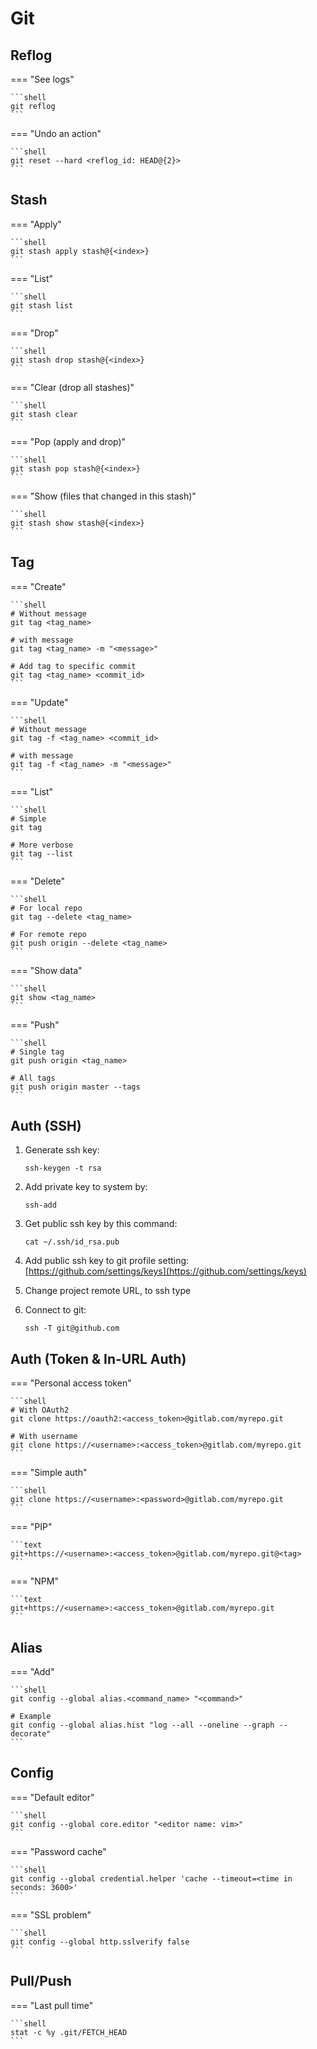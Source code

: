 # Git

## Reflog

=== "See logs"

    ```shell
    git reflog
    ```

=== "Undo an action"

    ```shell
    git reset --hard <reflog_id: HEAD@{2}>
    ```

## Stash

=== "Apply"

    ```shell
    git stash apply stash@{<index>}
    ```

=== "List"

    ```shell
    git stash list
    ```

=== "Drop"

    ```shell
    git stash drop stash@{<index>}
    ```

=== "Clear (drop all stashes)"

    ```shell
    git stash clear
    ```

=== "Pop (apply and drop)"

    ```shell
    git stash pop stash@{<index>}
    ```

=== "Show (files that changed in this stash)"

    ```shell
    git stash show stash@{<index>}
    ```

## Tag

=== "Create"

    ```shell
    # Without message
    git tag <tag_name>

    # with message
    git tag <tag_name> -m "<message>"

    # Add tag to specific commit
    git tag <tag_name> <commit_id>
    ```

=== "Update"

    ```shell
    # Without message
    git tag -f <tag_name> <commit_id>

    # with message
    git tag -f <tag_name> -m "<message>"
    ```

=== "List"

    ```shell
    # Simple
    git tag

    # More verbose
    git tag --list
    ```

=== "Delete"

    ```shell
    # For local repo
    git tag --delete <tag_name>

    # For remote repo
    git push origin --delete <tag_name>
    ```

=== "Show data"

    ```shell
    git show <tag_name>
    ```

=== "Push"

    ```shell
    # Single tag
    git push origin <tag_name>

    # All tags
    git push origin master --tags
    ```

## Auth (SSH)

1. Generate ssh key:

    ```shell
    ssh-keygen -t rsa
    ```

2. Add private key to system by:

    ```shell
    ssh-add
    ```

3. Get public ssh key by this command:

    ```shell
    cat ~/.ssh/id_rsa.pub
    ```

4. Add public ssh key to git profile setting: [https://github.com/settings/keys](https://github.com/settings/keys)
5. Change project remote URL, to ssh type
6. Connect to git:

    ```shell
    ssh -T git@github.com
    ```

## Auth (Token & In-URL Auth)

=== "Personal access token"

    ```shell
    # With OAuth2
    git clone https://oauth2:<access_token>@gitlab.com/myrepo.git

    # With username
    git clone https://<username>:<access_token>@gitlab.com/myrepo.git
    ```

=== "Simple auth"

    ```shell
    git clone https://<username>:<password>@gitlab.com/myrepo.git
    ```

=== "PIP"

    ```text
    git+https://<username>:<access_token>@gitlab.com/myrepo.git@<tag>
    ```

=== "NPM"

    ```text
    git+https://<username>:<access_token>@gitlab.com/myrepo.git
    ```

## Alias

=== "Add"

    ```shell
    git config --global alias.<command_name> "<command>"

    # Example
    git config --global alias.hist "log --all --oneline --graph --decorate"
    ```

## Config

=== "Default editor"

    ```shell
    git config --global core.editor "<editor name: vim>"
    ```

=== "Password cache"

    ```shell
    git config --global credential.helper 'cache --timeout=<time in seconds: 3600>'
    ```

=== "SSL problem"

    ```shell
    git config --global http.sslverify false
    ```

## Pull/Push

=== "Last pull time"

    ```shell
    stat -c %y .git/FETCH_HEAD
    ```
